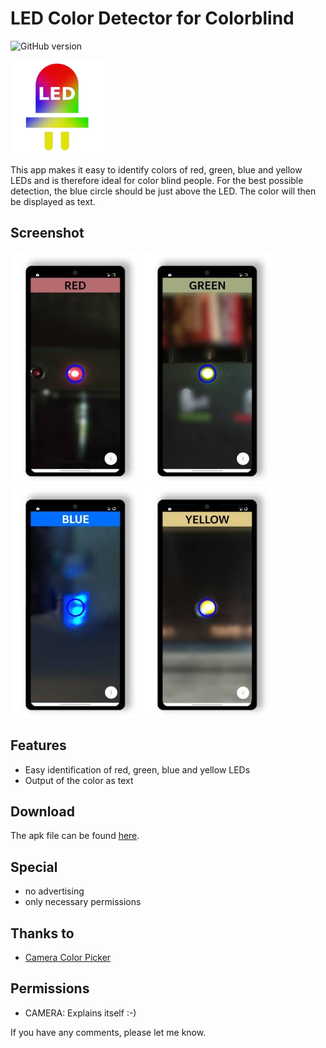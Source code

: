 # LED Color Detector for Colorblind

![GitHub version](https://d25lcipzij17d.cloudfront.net/badge.svg?id=gh&type=6&v=1.0.0&x2=0)

![Logo](static/logo/logo.jpg)

This app makes it easy to identify colors of red, green, blue and yellow LEDs and is therefore ideal for color blind people. For the best possible detection, the blue circle should be just above the LED. The color will then be displayed as text.

## Screenshot
![App image](static/screenshots/01_small.jpg)
![App image](static/screenshots/02_small.jpg)
![App image](static/screenshots/03_small.jpg)
![App image](static/screenshots/04_small.jpg)

## Features
* Easy identification of red, green, blue and yellow LEDs
* Output of the color as text

## Download
The apk file can be found [here](https://github.com/amnesica/LEDColorDetector/blob/master/apk/).

## Special
* no advertising
* only necessary permissions

## Thanks to
* [Camera Color Picker](https://github.com/tvbarthel/CameraColorPicker)

## Permissions
* CAMERA: Explains itself :-)

If you have any comments, please let me know.
